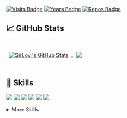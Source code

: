 [![Visits Badge](https://badges.pufler.dev/visits/SirLovi/SirLovi)](https://github.com/SirLovi)
[![Years Badge](https://badges.pufler.dev/years/SirLovi)](https://github.com/SirLovi)
[![Repos Badge](https://badges.pufler.dev/repos/SirLovi)](https://github.com/SirLovi)

## &#x1f4c8; GitHub Stats

<br>

<a href="https://github.com/SirLovi">
  <img align="center" style="margin:0.5rem" src="https://github-readme-stats.vercel.app/api?username=SirLovi&show_icons=true&line_height=27&count_private=true&title_color=ffffff&text_color=c9cacc&icon_color=4AB097&bg_color=1A2B34" alt="SirLovi's GitHub Stats" />
</a>

<a href="https://github.com/SirLovi">
  <img align="center" style="margin:0.5rem" src="https://github-readme-stats.vercel.app/api/top-langs/?username=SirLovi&title_color=ffffff&text_color=c9cacc&icon_color=4AB197&bg_color=1A2B34" />
</a>



<br>
<br>

## 💼 Skills

![](https://img.shields.io/badge/Code-C-informational?style=flat&logo=c&logoColor=white&color=4AB197)
![](https://img.shields.io/badge/Code-C++-informational?style=flat&logo=c%2B%2B&logoColor=white&color=4AB197)
![](https://img.shields.io/badge/Code-CSharp-informational?style=flat&logo=c-sharp&logoColor=white&color=4AB197)
![](https://img.shields.io/badge/Code-JavaScript-informational?style=flat&logo=JavaScript&logoColor=white&color=4AB197)
![](https://img.shields.io/badge/Code-TypeScript-informational?style=flat&logo=TypeScript&logoColor=white&color=4AB197)
![](https://img.shields.io/badge/Code-MySQL-informational?style=flat&logo=MySQL&logoColor=white&color=4AB197)

<details>
<summary>More Skills</summary>
<br>

![](https://img.shields.io/badge/Tools-Docker-informational?style=flat&logo=docker&logoColor=white&color=4AB197)
![](https://img.shields.io/badge/Tools-NGINX-informational?style=flat&logo=nginx&logoColor=white&color=4AB197)
![](https://img.shields.io/badge/Tools-Jenkins-informational?style=flat&logo=jenkins&logoColor=white&color=4AB197)
![](https://img.shields.io/badge/Tools-Actions-informational?style=flat&logo=github-actions&logoColor=white&color=4AB197)
![](https://img.shields.io/badge/Tools-NPM-informational?style=flat&logo=npm&logoColor=white&color=4AB197)
![](https://img.shields.io/badge/Tools-GitHub-informational?style=flat&logo=GitHub&logoColor=white&color=4AB197)
![](https://img.shields.io/badge/Tools-GitLab-informational?style=flat&logo=GitLab&logoColor=white&color=4AB197)

</details>

<br>
